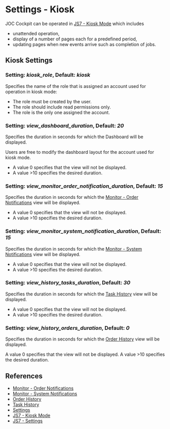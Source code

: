 # Settings - Kiosk

JOC Cockpit can be operated in [JS7 - Kiosk Mode](https://kb.sos-berlin.com/display/JS7/JS7+-+Kiosk+Mode) which includes

- unattended operation,
- display of a number of pages each for a predefined period,
- updating pages when new events arrive such as completion of jobs.

## Kiosk Settings

### Setting: *kiosk\_role*, Default: *kiosk*

Specifies the name of the role that is assigned an account used for operation in kiosk mode:

- The role must be created by the user.
- The role should include read permissions only.
- The role is the only one assigned the account.

### Setting: *view\_dashboard\_duration*, Default: *20*

Specifies the duration in seconds for which the Dashboard will be displayed.

Users are free to modify the dashboard layout for the account used for kiosk mode.

- A value 0 specifies that the view will not be displayed.
- A value >10 specifies the desired duration.

### Setting: *view\_monitor\_order\_notification\_duration*, Default: *15*

Specifies the duration in seconds for which the [Monitor - Order Notifications](/monitor-order-notifications) view will be displayed.

- A value 0 specifies that the view will not be displayed.
- A value >10 specifies the desired duration.

### Setting: *view\_monitor\_system\_notification\_duration*, Default: *15*

Specifies the duration in seconds for which the [Monitor - System Notifications](/monitor-system-notifications) view will be displayed.

- A value 0 specifies that the view will not be displayed.
- A value >10 specifies the desired duration.

### Setting: *view\_history\_tasks\_duration*, Default: *30*

Specifies the duration in seconds for which the [Task History](/history-tasks) view will be displayed.

- A value 0 specifies that the view will not be displayed.
- A value >10 specifies the desired duration.

### Setting: *view\_history\_orders\_duration*, Default: *0*

Specifies the duration in seconds for which the [Order History](/history-orders) view will be displayed.

A value 0 specifies that the view will not be displayed.
A value >10 specifies the desired duration.

## References

- [Monitor - Order Notifications](/monitor-order-notifications)
- [Monitor - System Notifications](/monitor-system-notifications)
- [Order History](/history-orders)
- [Task History](/history-tasks)
- [Settings](/settings)
- [JS7 - Kiosk Mode](https://kb.sos-berlin.com/display/JS7/JS7+-+Kiosk+Mode)
- [JS7 - Settings](https://kb.sos-berlin.com/display/JS7/JS7+-+Settings)
